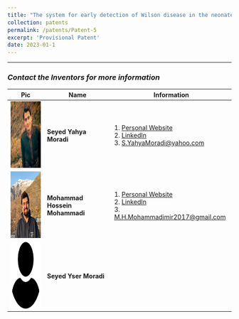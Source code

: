 ```yaml
---
title: "The system for early detection of Wilson disease in the neonates"
collection: patents
permalink: /patents/Patent-5
excerpt: 'Provisional Patent'
date: 2023-01-1
---
```



---

### <i>Contact the Inventors for more information</i>


| Pic            | Name   |    Information    |
| --------         | ------ | -----------|
| <img width="150" height="150" src='/images/SeyedYahyaMoradi.png'>    | <b>Seyed Yahya Moradi</b>  | 1. <a href="https://about.me/smoradi" target="_blank">Personal Website</a> <br> 2. <a href="https://www.linkedin.com/in/seyed-yahya-moradi-39138685/" target="_blank">LinkedIn</a> <br> 3. S.YahyaMoradi@yahoo.com       |
| <img width="150" height="150" src='/images/Profile.png'>    | <b>Mohammad Hossein Mohammadi</b>   | 1. <a href="http://mohammadimh76.github.io/" target="_blank">Personal Website</a> <br> 2. <a href="https://www.linkedin.com/in/mohammadimh76/" target="_blank">LinkedIn</a> <br> 3. M.H.Mohammadimir2017@gmail.com              | 
| <img width="150" height="150" src='/images/Avatar.png'>    | <b>Seyed Yser Moradi</b>  |        |
